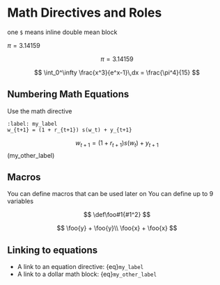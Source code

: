 # Math Directives and Roles
one `$` means inline double mean block

$\pi = 3.14159$

$$\pi = 3.14159$$

$$
  \int_0^\infty \frac{x^3}{e^x-1}\,dx = \frac{\pi^4}{15}
$$

## Numbering Math Equations
Use the math directive

```{math}
:label: my_label
w_{t+1} = (1 + r_{t+1}) s(w_t) + y_{t+1}
```
$$
  w_{t+1} = (1 + r_{t+1}) s(w_t) + y_{t+1}
$$ (my_other_label)

## Macros
You can define macros that can be used later on
You can define up to 9 variables

$$
\def\foo#1{#1^2}
$$

$$
\foo{y} + \foo{y}\\
\foo{x} + \foo{x}
$$

## Linking to equations
- A link to an equation directive: {eq}`my_label`
- A link to a dollar math block: {eq}`my_other_label`